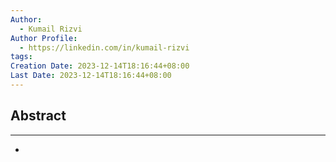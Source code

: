```yaml
---
Author:
  - Kumail Rizvi
Author Profile:
  - https://linkedin.com/in/kumail-rizvi
tags: 
Creation Date: 2023-12-14T18:16:44+08:00
Last Date: 2023-12-14T18:16:44+08:00
---
```

## Abstract
---
- 